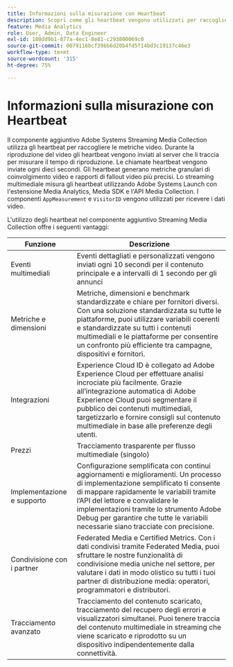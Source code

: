 ```yaml
---
title: Informazioni sulla misurazione con Heartbeat
description: Scopri come gli heartbeat vengono utilizzati per raccogliere le metriche video.
feature: Media Analytics
role: User, Admin, Data Engineer
exl-id: 180dd9b1-877a-4ec1-8e81-c293800069c0
source-git-commit: 0079116bcf39bb6d20b4fd5f14bd3c19137c46e3
workflow-type: tm+mt
source-wordcount: '315'
ht-degree: 75%

---
```


# Informazioni sulla misurazione con Heartbeat

Il componente aggiuntivo Adobe Systems Streaming Media Collection utilizza gli heartbeat per raccogliere le metriche video. Durante la riproduzione del video gli heartbeat vengono inviati al server che li traccia per misurare il tempo di riproduzione. Le chiamate heartbeat vengono inviate ogni dieci secondi. Gli heartbeat generano metriche granulari di coinvolgimento video e rapporti di fallout video più precisi. Lo streaming multimediale misura gli heartbeat utilizzando Adobe Systems Launch con l&#39;estensione Media Analytics, Media SDK e l&#39;API Media Collection. I componenti `AppMeasurement` e `VisitorID` vengono utilizzati per ricevere i dati video.

L&#39;utilizzo degli heartbeat nel componente aggiuntivo Streaming Media Collection offre i seguenti vantaggi:

| Funzione | Descrizione |
|---|---|
| Eventi multimediali | Eventi dettagliati e personalizzati vengono inviati ogni 10 secondi per il contenuto principale e a intervalli di 1 secondo per gli annunci |
| Metriche e dimensioni | Metriche, dimensioni e benchmark standardizzate e chiare per fornitori diversi. Con una soluzione standardizzata su tutte le piattaforme, puoi utilizzare variabili coerenti e standardizzate su tutti i contenuti multimediali e le piattaforme per consentire un confronto più efficiente tra campagne, dispositivi e fornitori. |
| Integrazioni | Experience Cloud ID è collegato ad Adobe Experience Cloud per effettuare analisi incrociate più facilmente. Grazie all’integrazione automatica di Adobe Experience Cloud puoi segmentare il pubblico dei contenuti multimediali, targetizzarlo e fornire consigli sul contenuto multimediale in base alle preferenze degli utenti. |
| Prezzi | Tracciamento trasparente per flusso multimediale (singolo) |
| Implementazione e supporto | Configurazione semplificata con continui aggiornamenti e miglioramenti. Un processo di implementazione semplificato ti consente di mappare rapidamente le variabili tramite l’API del lettore e convalidare le implementazioni tramite lo strumento Adobe Debug per garantire che tutte le variabili necessarie siano tracciate con precisione. |
| Condivisione con i partner | Federated Media e Certified Metrics. Con i dati condivisi tramite Federated Media, puoi sfruttare le nostre funzionalità di condivisione media uniche nel settore, per valutare i dati in modo olistico su tutti i tuoi partner di distribuzione media: operatori, programmatori e distributori. |
| Tracciamento avanzato | Tracciamento del contenuto scaricato, tracciamento del recupero degli errori e visualizzatori simultanei. Puoi tenere traccia del contenuto multimediale in streaming che viene scaricato e riprodotto su un dispositivo indipendentemente dalla connettività. |
